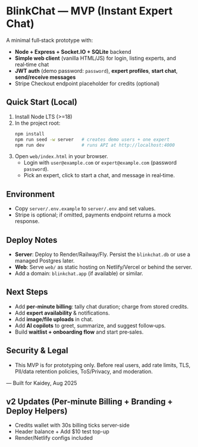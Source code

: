 # BlinkChat — MVP (Instant Expert Chat)

A minimal full‑stack prototype with:
- **Node + Express + Socket.IO + SQLite** backend
- **Simple web client** (vanilla HTML/JS) for login, listing experts, and real‑time chat
- **JWT auth** (demo password: `password`), **expert profiles**, **start chat**, **send/receive messages**
- Stripe Checkout endpoint placeholder for credits (optional)

## Quick Start (Local)
1) Install Node LTS (>=18)
2) In the project root:
   ```bash
   npm install
   npm run seed -w server   # creates demo users + one expert
   npm run dev              # runs API at http://localhost:4000
   ```
3) Open `web/index.html` in your browser.
   - Login with `user@example.com` or `expert@example.com` (password `password`).
   - Pick an expert, click to start a chat, and message in real‑time.

## Environment
- Copy `server/.env.example` to `server/.env` and set values.
- Stripe is optional; if omitted, payments endpoint returns a mock response.

## Deploy Notes
- **Server**: Deploy to Render/Railway/Fly. Persist the `blinkchat.db` or use a managed Postgres later.
- **Web**: Serve `web/` as static hosting on Netlify/Vercel or behind the server.
- Add a domain: `blinkchat.app` (if available) or similar.

## Next Steps
- Add **per‑minute billing**: tally chat duration; charge from stored credits.
- Add **expert availability** & notifications.
- Add **image/file uploads** in chat.
- Add **AI copilots** to greet, summarize, and suggest follow‑ups.
- Build **waitlist + onboarding flow** and start pre‑sales.

## Security & Legal
- This MVP is for prototyping only. Before real users, add rate limits, TLS, PII/data retention policies, ToS/Privacy, and moderation.

— Built for Kaidey, Aug 2025


## v2 Updates (Per-minute Billing + Branding + Deploy Helpers)
- Credits wallet with 30s billing ticks server-side
- Header balance + Add $10 test top-up
- Render/Netlify configs included
